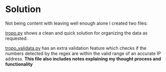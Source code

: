 # Solution
Not being content with leaving well enough alone I created two files:

[tropo.py](../master/tropo.py) shows a clean and quick solution for organizing the data as requested.  

[tropo_validata.py](../master/tropo_validata.py) has an extra validation feature which checks if the numbers detected by the regex are within the valid range of an accurate IP address.  **This file also includes notes explaining my thought process and functionality**
